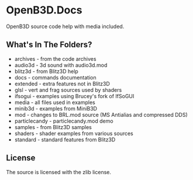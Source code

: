 OpenB3D.Docs
===============

OpenB3D source code help with media included.

## What's In The Folders?

* archives - from the code archives
* audio3d - 3d sound with audio3d.mod
* blitz3d - from Blitz3D help
* docs - commands documentation
* extended - extra features not in Blitz3D
* glsl - vert and frag sources used by shaders
* ifsogui - examples using Brucey's fork of IfSoGUI
* media - all files used in examples
* minib3d - examples from MiniB3D
* mod - changes to BRL.mod source (MS Antialias and compressed DDS)
* particlecandy - particlecandy.mod demo
* samples - from Blitz3D samples
* shaders - shader examples from various sources
* standard - standard features from Blitz3D

## License

The source is licensed with the zlib license.

